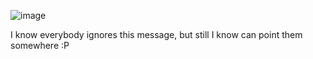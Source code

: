 ![image](https://user-images.githubusercontent.com/11202073/34843460-da21e994-f70e-11e7-995f-7b4ac6b17442.png)

I know everybody ignores this message, but still I know can point them somewhere :P
